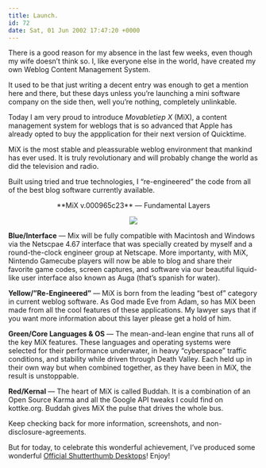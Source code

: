 ```yaml
---
title: Launch.
id: 72
date: Sat, 01 Jun 2002 17:47:20 +0000
---
```


There is a good reason for my absence in the last few weeks, even though my wife doesn’t think so. I, like everyone else in the world, have created my own Weblog Content Management System.  

It used to be that just writing a decent entry was enough to get a mention here and there, but these days unless you’re launching a mini software company on the side then, well you’re nothing, completely unlinkable.  

Today I am very proud to introduce *Movabletiep X* (MiX), a content management system for weblogs that is so advanced that Apple has already opted to buy the appplication for their next version of Quicktime.  

MiX is the most stable and pleassurable weblog environment that mankind has ever used. It is truly revolutionary and will probably change the world as did the television and radio.  

Built using tried and true technologies, I “re-engineered” the code from all of the best blog software currently available.



<div align="center" class="">**MiX v.000965c23** — Fundamental Layers  

![](https://www.gregstorey.com/airbag/images/appmap.gif)</div>**Blue/Interface** — Mix will be fully compatible with Macintosh and Windows via the Netscpae 4.67 interface that was specially created by myself and a round-the-clock engineer group at Netscape. More importanty, with MiX, Nintendo Gamecube players will now be able to blog and share their favorite game codes, screen captures, and software via our beautiful liquid-like user interface also known as Auga (that’s spanish for water).  

**Yellow/”Re-Engineered”** — MiX is born from the leading “best of” category in current weblog software. As God made Eve from Adam, so has MiX been made from all the cool features of these applications. My lawyer says that if you want more information about this layer please get a hold of him.  

**Green/Core Languages & OS** — The mean-and-lean engine that runs all of the key MiX features. These languages and operating systems were selected for their performance underwater, in heavy “cyberspace” traffic conditions, and stability while driven through Death Valley. Each held up in their own way but when combined together, as they have been in MiX, the result is unstoppable.  

**Red/Kernal** — The heart of MiX is called Buddah. It is a combination of an Open Source Karma and all the Google API tweaks I could find on kottke.org. Buddah gives MiX the pulse that drives the whole bus.  

Keep checking back for more information, screenshots, and non-disclosure-agreements.  

But for today, to celebrate this wonderful achievement, I’ve produced some wonderful [Official Shutterthumb Desktops](desktops.html)! Enjoy!






